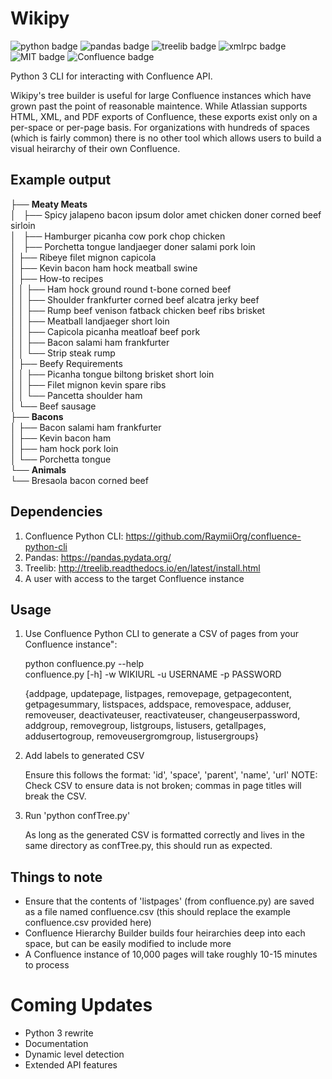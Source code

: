# Wikipy

![python badge](https://img.shields.io/badge/python-3.6-blue.svg?longCache=true&style=flat-square) ![pandas badge](https://img.shields.io/badge/pandas-0.22.0-blue.svg?longCache=true&style=flat-square) ![treelib badge](https://img.shields.io/badge/treelib-1.4.0-blue.svg?longCache=true&style=flat-square) ![xmlrpc badge](https://img.shields.io/badge/xmlrpc.client-21.26.-blue.svg?longCache=true&style=flat-square) ![MIT badge](https://img.shields.io/badge/license-MIT-green.svg?longCache=true&style=flat-square) ![Confluence badge](https://img.shields.io/badge/platform-Confluence-lightgray.svg?longCache=true&style=flat-square)

Python 3 CLI for interacting with Confluence API.

Wikipy's tree builder is useful for large Confluence instances which have grown past the point of reasonable maintence. While Atlassian supports HTML, XML, and PDF exports of Confluence, these exports exist only on a per-space or per-page basis. For organizations with hundreds of spaces (which is fairly common) there is no other tool which allows users to build a visual heirarchy of their own Confluence.

## Example output
├── **Meaty Meats**    
│   ├── Spicy jalapeno bacon ipsum dolor amet chicken doner corned beef sirloin   
│   ├── Hamburger picanha cow pork chop chicken   
│   ├── Porchetta tongue landjaeger doner salami pork loin   
│   ├── Ribeye filet mignon capicola   
│   ├── Kevin bacon ham hock meatball swine   
│   ├── How-to recipes   
│   │   ├── Ham hock ground round t-bone corned beef   
│   │   ├── Shoulder frankfurter corned beef alcatra jerky beef   
│   │   ├── Rump beef venison fatback chicken beef ribs brisket   
│   │   ├── Meatball landjaeger short loin   
│   │   ├── Capicola picanha meatloaf beef pork   
│   │   ├── Bacon salami ham frankfurter   
│   │   └── Strip steak rump    
│   ├── Beefy Requirements   
│   │   ├── Picanha tongue biltong brisket short loin   
│   │   ├── Filet mignon kevin spare ribs   
│   │   └── Pancetta shoulder ham   
│   └── Beef sausage   
├── **Bacons**   
│   ├── Bacon salami ham frankfurter   
│   ├── Kevin bacon ham   
│   ├── ham hock pork loin   
│   └── Porchetta tongue   
└── **Animals**   
    └── Bresaola bacon corned beef    

## Dependencies
1. Confluence Python CLI: https://github.com/RaymiiOrg/confluence-python-cli
2. Pandas: https://pandas.pydata.org/
3. Treelib: http://treelib.readthedocs.io/en/latest/install.html
4. A user with access to the target Confluence instance

## Usage
1. Use Confluence Python CLI to generate a CSV of pages from your Confluence instance":

   python confluence.py --help                                                                                         
   confluence.py [-h] -w WIKIURL -u USERNAME -p PASSWORD
   
   {addpage, updatepage, listpages, removepage, getpagecontent, getpagesummary, listspaces, addspace, removespace, adduser,    removeuser, deactivateuser, reactivateuser, changeuserpassword, addgroup, removegroup, listgroups, listusers, 
   getallpages, addusertogroup, removeusergromgroup, listusergroups}

2. Add labels to generated CSV

    Ensure this follows the format: 'id', 'space', 'parent', 'name', 'url'
    NOTE: Check CSV to ensure data is not broken; commas in page titles will break the CSV.

4. Run 'python confTree.py'

    As long as the generated CSV is formatted correctly and lives in the same directory as confTree.py, this should run as  expected.

## Things to note
- Ensure that the contents of 'listpages' (from confluence.py) are saved as a file named confluence.csv (this should replace the example confluence.csv provided here)
- Confluence Hierarchy Builder builds four heirarchies deep into each space, but can be easily modified to include more
- A Confluence instance of 10,000 pages will take roughly 10-15 minutes to process

# Coming Updates
- Python 3 rewrite
- Documentation
- Dynamic level detection
- Extended API features

